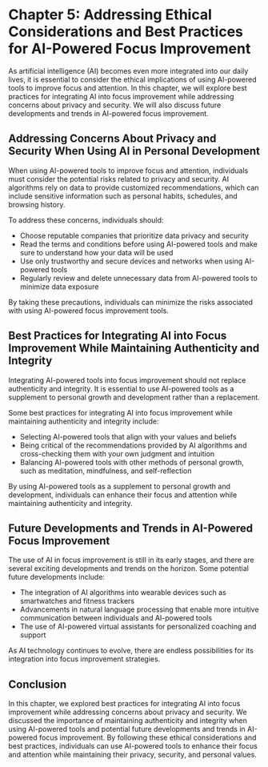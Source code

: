 Chapter 5: Addressing Ethical Considerations and Best Practices for AI-Powered Focus Improvement
================================================================================================

As artificial intelligence (AI) becomes even more integrated into our daily lives, it is essential to consider the ethical implications of using AI-powered tools to improve focus and attention. In this chapter, we will explore best practices for integrating AI into focus improvement while addressing concerns about privacy and security. We will also discuss future developments and trends in AI-powered focus improvement.

Addressing Concerns About Privacy and Security When Using AI in Personal Development
------------------------------------------------------------------------------------

When using AI-powered tools to improve focus and attention, individuals must consider the potential risks related to privacy and security. AI algorithms rely on data to provide customized recommendations, which can include sensitive information such as personal habits, schedules, and browsing history.

To address these concerns, individuals should:

* Choose reputable companies that prioritize data privacy and security
* Read the terms and conditions before using AI-powered tools and make sure to understand how your data will be used
* Use only trustworthy and secure devices and networks when using AI-powered tools
* Regularly review and delete unnecessary data from AI-powered tools to minimize data exposure

By taking these precautions, individuals can minimize the risks associated with using AI-powered focus improvement tools.

Best Practices for Integrating AI into Focus Improvement While Maintaining Authenticity and Integrity
-----------------------------------------------------------------------------------------------------

Integrating AI-powered tools into focus improvement should not replace authenticity and integrity. It is essential to use AI-powered tools as a supplement to personal growth and development rather than a replacement.

Some best practices for integrating AI into focus improvement while maintaining authenticity and integrity include:

* Selecting AI-powered tools that align with your values and beliefs
* Being critical of the recommendations provided by AI algorithms and cross-checking them with your own judgment and intuition
* Balancing AI-powered tools with other methods of personal growth, such as meditation, mindfulness, and self-reflection

By using AI-powered tools as a supplement to personal growth and development, individuals can enhance their focus and attention while maintaining authenticity and integrity.

Future Developments and Trends in AI-Powered Focus Improvement
--------------------------------------------------------------

The use of AI in focus improvement is still in its early stages, and there are several exciting developments and trends on the horizon. Some potential future developments include:

* The integration of AI algorithms into wearable devices such as smartwatches and fitness trackers
* Advancements in natural language processing that enable more intuitive communication between individuals and AI-powered tools
* The use of AI-powered virtual assistants for personalized coaching and support

As AI technology continues to evolve, there are endless possibilities for its integration into focus improvement strategies.

Conclusion
----------

In this chapter, we explored best practices for integrating AI into focus improvement while addressing concerns about privacy and security. We discussed the importance of maintaining authenticity and integrity when using AI-powered tools and potential future developments and trends in AI-powered focus improvement. By following these ethical considerations and best practices, individuals can use AI-powered tools to enhance their focus and attention while maintaining their privacy, security, and personal values.
